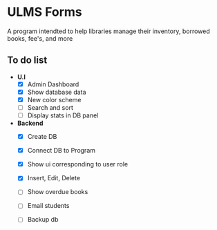 # ULMS Forms

A program intendted to help libraries manage their inventory, borrowed books, fee's, and more 

## To do list
- **U.I**
    - [x] Admin Dashboard
    - [x] Show database data
	- [x] New color scheme
    - [ ] Search and sort 
    - [ ] Display stats in DB panel
 - **Backend**
	- [x] Create DB
	- [x] Connect DB to Program
	- [x] Show ui corresponding to user role
	- [x] Insert, Edit, Delete
	- [ ] Show overdue books
	- [ ] Email students
	- [ ] Backup db

